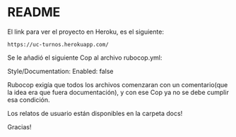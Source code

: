 # README

El link para ver el proyecto en Heroku, es el siguiente:

    https://uc-turnos.herokuapp.com/

Se le añadió el siguiente Cop al archivo rubocop.yml:

Style/Documentation:
  Enabled: false

Rubocop exigía que todos los archivos comenzaran con un comentario(que la idea era que fuera documentación),
y con ese Cop ya no se debe cumplir esa condición.

Los relatos de usuario están disponibles en la carpeta docs!

Gracias!